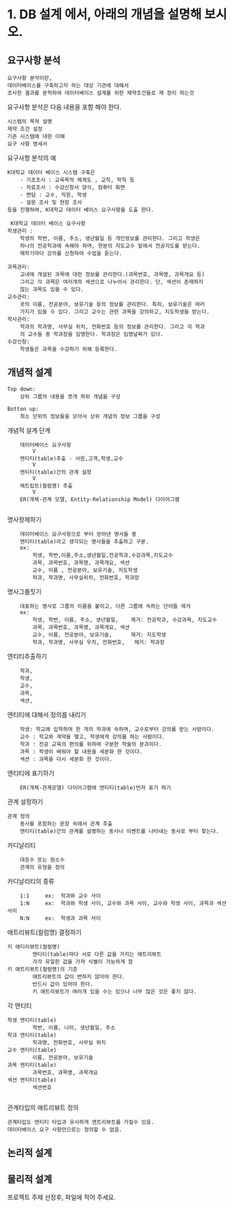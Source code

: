 # 1. DB 설계 에서, 아래의 개념을 설명해 보시오.

## 요구사항 분석
```
요구사항 분석이란,
데이터베이스를 구축하고자 하는 대상 기관에 대해서
조사한 결과를 분헉하여 데이터베이스 설계를 위한 제약조건들로 재 정리 하는것
```

요구사항 분석은 다음 내용을 포함 해야 한다.
```
시스템의 목적 설명
제약 조건 설정
기존 시스템에 대한 이해
요구 사항 명세서 
```
요구사항 분석의 예
```
K대학교 데이터 베이스 시스템 구축은
	- 기초조사 : 교육목적 체계도 , 교칙, 학칙 등
	- 자료조사 : 수강신청서 양식, 컴퓨터 화면
	- 면담 : 교수, 직원, 학생
	- 설문 조사 및 현장 조사
등을 진행하여, K대학교 데이터 베이스 요구사항을 도출 한다.
```
```
 K대학교 데이터 베이스 요구사항
학생관리 : 
	학생의 학번, 이름, 주소, 생년월일 등 개인정보를 관리한다. 그리고 학생은 
	하나의 전공학과에 속해야 하며, 한분의 지도교수 밑에서 전공지도를 받는다. 
	매학기마다 강의를 신청하여 수업을 듣는다.
	
과목관리:
	교내에 개설된 과목에 대한 정보를 관리한다.(과목번호, 과목명, 과목개요 등)
	그리고 각 과목은 여러개의 섹션으로 나누어서 관리한다. 단, 섹션이 존재하지
	않는 과목도 있을 수 있다.
교수관리:
	굣의 이름, 전공분야, 보유기술 등의 정보를 관리한다. 특히, 보유기술은 여러
	가지가 있을 수 있다. 그리고 교수는 관련 과목을 강의하고, 지도학생을 받는다.
학사관리:
	학과의 학과명, 사무실 위치, 전화번호 등의 정보를 관리한다. 그리고 각 학과
	의 교수들 중 학과장을 임명한다. 학과장은 임명날짜가 있다.
수강신청:
	학생들은 과목을 수강하기 위해 등록한다.
```

## 개념적 설계
```
Top down:
	상위 그룹의 내용을 쪼개 하위 개념을 구성
	
Botton up:
	최소 단위의 정보들을 모아서 상위 개념의 정보 그룹을 구성
```
개념적 설계 단계
```
	데이터베이스 요구사항
		V
	엔티티(table)추출 - 사원,고객,학생,교수
		V
	엔티티(table)간의 관계 설정
		V
	에트립트(컬럼명) 추출
		V
	ER(개체-관계 모델, Entity-Relationship Model) 다이어그램
	
```
명사정제하기
```
	데이터베이스 요구사항으로 부터 얻어낸 명사들 중
	엔티티(table)라고 생각되는 명사들을 추출하고 구분.
	ex:
		학생, 학번,이름,주소,생년월일,전공학과,수강과목,지도교수
		과목, 과목번호, 과목명, 과목개요, 섹션
		교수, 이름 , 전공분야, 보유기술, 지도학생
		학과, 학과명, 사무실위치, 전화번호, 학과장
```
명사그룹짓기
```
	대표하는 명사로 그룹의 이름을 붙이고, 다른 그룹에 속하는 단어들 제거
	ex:
		학생, 학번, 이름, 주소, 생년월일,    제거: 전공학과, 수강과목, 지도교수
		과목, 과목번호, 과목명, 과목개요, 섹션
		교수, 이름, 전공분야, 보유기술,      제거: 지도학생
		학과, 학과명, 사무실 우치, 전화번호,   제거: 학과장
```
엔티티추출하기
```
	학과,
	학생,
	교수,
	과목,
	섹션,
```
엔티티에 대해서 정의를 내리기
```
	학생: 학교에 입학하여 한 개의 학과에 속하며, 교수로부터 강의를 받는 사람이다.
	교수 : 학교와 계약을 맺고, 학생에게 강의를 하는 사람이다.
	학과 : 전공 교육의 편의를 위하여 구분한 학술의 분과이다.
	과목 : 학생이 배워야 할 내용을 세분화 한 것이다.
	섹션 : 과목을 다시 세분화 한 것이다.
```
엔티티에 표기하기
```
	ER(개체-관계모델) 다이어그램에 엔티티(table)먼저 표기 하기
```
관계 설정하기
```
관계 정의
	동사를 포함하는 문장 속에서 관계 추출
	엔티티(table)간의 관계를 설명하는 동사나 이벤트를 나타내는 동사로 부터 찾는다.
```
카디날리티
```
	대응수 또는 원소수
	관계의 유형을 정의
```
카디날리티의 종류
```
	1:1 	ex:  학과와 교수 사이
	1:N		ex:  학과와 학생 사이, 교수와 과목 사이, 교수와 학생 사이, 과목과 섹션 사이
	N:N		ex:  학생과 과목 사이
```
애트리뷰트(컬럼명) 결정하기
```
키 에티리뷰트(컬럼명)
		엔티티(table)마다 서로 다른 값을 가지는 애트리뷰트
		각각 유일한 값을 가져 식별이 가능하게 함
키 애트리뷰트(컬럼명)의 기준
		애트리뷰트의 값이 변하지 않아야 한다.
		반드시 값이 있어야 한다.
		키 애트리뷰트가 여러개 있을 수는 있으나 너무 많은 것은 좋지 않다.
```
각 엔티티 
```
학생 엔티티(table)
		학번, 이름, 나이, 생년월일, 주소
학과 엔티티(table)
		학과명, 전화번호, 사무실 위치
교수 엔티티(table)
		이름, 전공분야, 보유기술
과목 엔티티(table)
		과목번호, 과목명, 과목개요
섹션 엔티티(table)
		섹션번호
	
```
관계타입의 애트리뷰트 정의
```
관계타입도 엔티티 타입과 유사하게 앤트리뷰트를 가질수 있음.
데이터베이스 요구 사항만으로는 정의할 수 없음.
```
## 논리적 설계

## 물리적 설계


프로젝트 주제 선정후, 파일에 적어 주세요.





 









